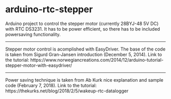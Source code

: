 # arduino-rtc-stepper
Arduino project to control the stepper motor (currently 28BYJ-48 5V DC) with RTC DS3231. 
It has to be power efficient, so there has to be included powersaving functionality.
<hr>
Stepper motor control is acomplished with EasyDriver. The base of the code is taken from Sigurd Gran-Jansen introduction (December 5, 2014). 
Link to the tutorial: https://www.norwegiancreations.com/2014/12/arduino-tutorial-stepper-motor-with-easydriver/
<hr>
Power saving technique is taken from Ab Kurk nice explanation and sample code (February 7, 2018).
Link to the tutorial: https://thekurks.net/blog/2018/2/5/wakeup-rtc-datalogger 
